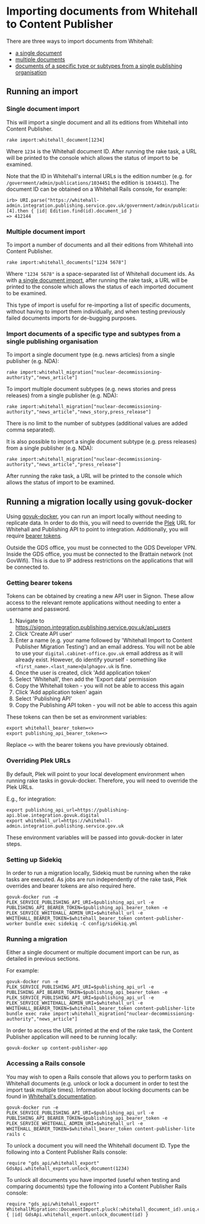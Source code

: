 # Importing documents from Whitehall to Content Publisher

There are three ways to import documents from Whitehall:
- [a single document](#single-document-import)
- [multiple documents](#multiple-document-import)
- [documents of a specific type or subtypes from a single publishing organisation](#import-documents-of-a-specific-type-and-subtypes-from-a-single-publishing-organisation)

## Running an import

### Single document import

This will import a single document and all its editions from Whitehall into Content Publisher.

```
rake import:whitehall_document[1234]
```

Where `1234` is the Whitehall document ID.  After running the rake task, a URL will be printed to the console which allows the status of import to be examined.

Note that the ID in Whitehall's internal URLs is the edition number (e.g. for `/government/admin/publications/1034451` the edition is `1034451`).  The document ID can be obtained on a Whitehall Rails console, for example:

```
irb> URI.parse("https://whitehall-admin.integration.publishing.service.gov.uk/government/admin/publications/1038279").path.split("/")[4].then { |id| Edition.find(id).document_id }
=> 412144
```

### Multiple document import

To import a number of documents and all their editions from Whitehall into Content Publisher.

```
rake import:whitehall_documents["1234 5678"]
```

Where `"1234 5678"` is a space-separated list of Whitehall document ids.  As with [a single document import](#single-document-import), after running the rake task, a URL will be printed to the console which allows the status of each imported document to be examined.

This type of import is useful for re-importing a list of specific documents, without having to import them individually, and when testing previously failed documents imports for de-bugging purposes.

### Import documents of a specific type and subtypes from a single publishing organisation

To import a single document type (e.g. news articles) from a single publisher (e.g. NDA):

```
rake import:whitehall_migration["nuclear-decommissioning-authority","news_article"]
```

To import multiple document subtypes (e.g. news stories and press releases) from a single publisher (e.g. NDA):

```
rake import:whitehall_migration["nuclear-decommissioning-authority","news_article","news_story,press_release"]
```

There is no limit to the number of subtypes (additional values are added comma separated).

It is also possible to import a single document subtype (e.g. press releases) from a single publisher (e.g. NDA):

```
rake import:whitehall_migration["nuclear-decommissioning-authority","news_article","press_release"]
```

After running the rake task, a URL will be printed to the console which allows the status of import to be examined.

## Running a migration locally using govuk-docker

Using [govuk-docker](https://github.com/alphagov/govuk-docker), you can run an import locally without needing to replicate data.  In order to do this, you will need to override the [Plek](https://github.com/alphagov/plek) URL for Whitehall and Publishing API to point to integration.  Additionally, you will require [bearer tokens](#getting-bearer-tokens).

Outside the GDS office, you must be connected to the GDS Developer VPN.  Inside the GDS office, you must be connected to the Brattain network (not GovWifi).  This is due to IP address restrictions on the applications that will be connected to.

### Getting bearer tokens

Tokens can be obtained by creating a new API user in Signon.  These allow access to the relevant remote applications without needing to enter a username and password.

1. Navigate to https://signon.integration.publishing.service.gov.uk/api_users
1. Click 'Create API user'
1. Enter a name (e.g. your name followed by 'Whitehall Import to Content Publisher Migration Testing') and an email address.  You will not be able to use your `digital.cabinet-office.gov.uk` email address as it will already exist.  However, do identify yourself - something like `<first_name>.<last_name>@alphagov.uk` is fine.
1. Once the user is created, click 'Add application token'
1. Select 'Whitehall', then add the 'Export data' permission
1. Copy the Whitehall token - you will not be able to access this again
1. Click 'Add application token' again
1. Select 'Publishing API'
1. Copy the Publishing API token - you will not be able to access this again

These tokens can then be set as environment variables:

```
export whitehall_bearer_token=<>
export publishing_api_bearer_token=<>
```

Replace `<>` with the bearer tokens you have previously obtained.

### Overriding Plek URLs

By default, Plek will point to your local development environment when running rake tasks in govuk-docker.  Therefore, you will need to override the Plek URLs.

E.g., for integration:

```
export publishing_api_url=https://publishing-api.blue.integration.govuk.digital
export whitehall_url=https://whitehall-admin.integration.publishing.service.gov.uk
```

These environment variables will be passed into govuk-docker in later steps.

### Setting up Sidekiq

In order to run a migration locally, Sidekiq must be running when the rake tasks are executed.  As jobs are run independently of the rake task, Plek overrides and bearer tokens are also required here.

```
govuk-docker run -e PLEK_SERVICE_PUBLISHING_API_URI=$publishing_api_url -e PUBLISHING_API_BEARER_TOKEN=$publishing_api_bearer_token -e PLEK_SERVICE_WHITEHALL_ADMIN_URI=$whitehall_url -e WHITEHALL_BEARER_TOKEN=$whitehall_bearer_token content-publisher-worker bundle exec sidekiq -C config/sidekiq.yml
```

### Running a migration

Either a single document or multiple document import can be run, as detailed in previous sections.

For example:

```
govuk-docker run -e PLEK_SERVICE_PUBLISHING_API_URI=$publishing_api_url -e PUBLISHING_API_BEARER_TOKEN=$publishing_api_bearer_token -e PLEK_SERVICE_PUBLISHING_API_URI=$publishing_api_url -e PLEK_SERVICE_WHITEHALL_ADMIN_URI=$whitehall_url -e WHITEHALL_BEARER_TOKEN=$whitehall_bearer_token content-publisher-lite bundle exec rake import:whitehall_migration["nuclear-decommissioning-authority","news_article"]
```

In order to access the URL printed at the end of the rake task, the Content Publisher application will need to be running locally:

```
govuk-docker up content-publisher-app
```

### Accessing a Rails console

You may wish to open a Rails console that allows you to perform tasks on Whitehall documents (e.g. unlock or lock a document in order to test the import task multiple times).  Information about locking documents can be found in [Whitehall's documentation](https://github.com/alphagov/whitehall/blob/master/docs/migration_to_content_publisher/locked-documents.md).

```
govuk-docker run -e PLEK_SERVICE_PUBLISHING_API_URI=$publishing_api_url -e PUBLISHING_API_BEARER_TOKEN=$publishing_api_bearer_token -e PLEK_SERVICE_WHITEHALL_ADMIN_URI=$whitehall_url -e WHITEHALL_BEARER_TOKEN=$whitehall_bearer_token content-publisher-lite rails c
```

To unlock a document you will need the Whitehall document ID.  Type the following into a Content Publisher Rails console:

```
require "gds_api/whitehall_export"
GdsApi.whitehall_export.unlock_document(1234)
```

To unlock all documents you have imported (useful when testing and comparing documents) type the following into a Content Publisher Rails console:

```
require "gds_api/whitehall_export"
WhitehallMigration::DocumentImport.pluck(:whitehall_document_id).uniq.each { |id| GdsApi.whitehall_export.unlock_document(id) }
```
